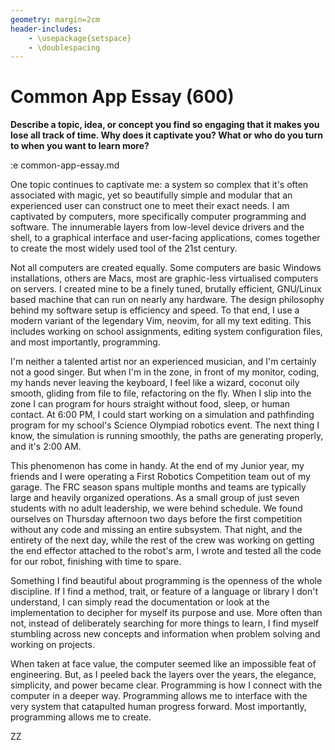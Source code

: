 ```yaml
---
geometry: margin=2cm
header-includes:
    - \usepackage{setspace}
    - \doublespacing
---
```


# Common App Essay (600)

**Describe a topic, idea, or concept you find so engaging that it makes you lose
all track of time. Why does it captivate you? What or who do you turn to when
you want to learn more?**

:e common-app-essay.md

One topic continues to captivate me: a system so complex that it's often
associated with magic, yet so beautifully simple and modular that an
experienced user can construct one to meet their exact needs. I am captivated
by computers, more specifically computer programming and software. The
innumerable layers from low-level device drivers and the shell, to a graphical
interface and user-facing applications, comes together to create the most
widely used tool of the 21st century. 

Not all computers are created equally. Some computers are basic Windows
installations, others are Macs, most are graphic-less virtualised computers on
servers. I created mine to be a finely tuned, brutally efficient, GNU/Linux
based machine that can run on nearly any hardware. The design philosophy behind
my software setup is efficiency and speed. To that end, I use a modern variant
of the legendary Vim, neovim, for all my text editing. This includes working on
school assignments, editing system configuration files, and most importantly,
programming.

I'm neither a talented artist nor an experienced musician, and I'm certainly
not a good singer. But when I'm in the zone, in front of my monitor, coding, my
hands never leaving the keyboard, I feel like a wizard, coconut oily smooth,
gliding from file to file, refactoring on the fly. When I slip into the zone I
can program for hours straight without food, sleep, or human contact. At 6:00
PM, I could start working on a simulation and pathfinding program for my
school's Science Olympiad robotics event. The next thing I know, the simulation
is running smoothly, the paths are generating properly, and it's 2:00 AM.

This phenomenon has come in handy. At the end of my Junior year, my friends and
I were operating a First Robotics Competition team out of my garage. The FRC
season spans multiple months and teams are typically large and heavily
organized operations. As a small group of just seven students with no adult
leadership, we were behind schedule. We found ourselves on Thursday afternoon
two days before the first competition without any code and missing an entire
subsystem. That night, and the entirety of the next day, while the rest of the
crew was working on getting the end effector attached to the robot's arm, I
wrote and tested all the code for our robot, finishing with time to spare.

Something I find beautiful about programming is the openness of the whole
discipline. If I find a method, trait, or feature of a language or library I
don't understand, I can simply read the documentation or look at the
implementation to decipher for myself its purpose and use. More often than not,
instead of deliberately searching for more things to learn, I find myself
stumbling across new concepts and information when problem solving and working
on projects.

When taken at face value, the computer seemed like an impossible feat of
engineering. But, as I peeled back the layers over the years, the elegance,
simplicity, and power became clear. Programming is how I connect with the
computer in a deeper way. Programming allows me to interface with the very
system that catapulted human progress forward. Most importantly, programming
allows me to create.

ZZ
